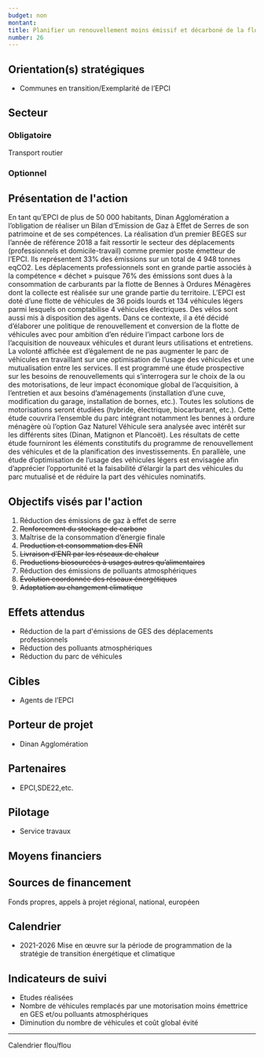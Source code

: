 ```yaml
---
budget: non
montant:
title: Planifier un renouvellement moins émissif et décarboné de la flotte de véhicules communautaire
number: 26
---
```


## Orientation(s) stratégiques

- Communes en transition/Exemplarité de l’EPCI

## Secteur
### Obligatoire

Transport routier

### Optionnel



## Présentation de l'action

En tant qu’EPCI de plus de 50 000 habitants, Dinan Agglomération a l’obligation de réaliser un Bilan d’Emission de Gaz à Effet de Serres de son patrimoine et de ses compétences. La réalisation d’un premier BEGES sur l’année de référence 2018 a fait ressortir le secteur des déplacements (professionnels et domicile-travail) comme premier poste émetteur de l’EPCI. Ils représentent 33% des émissions sur un total de 4 948 tonnes eqCO2.
Les déplacements professionnels sont en grande partie associés à la compétence « déchet » puisque 76% des émissions sont dues à la consommation de carburants par la flotte de Bennes à Ordures Ménagères dont la collecte est réalisée sur une grande partie du territoire. L’EPCI est doté d’une flotte de véhicules de 36 poids lourds et 134 véhicules légers parmi lesquels on comptabilise 4 véhicules électriques. Des vélos sont aussi mis à disposition des agents.
Dans ce contexte, il a été décidé d’élaborer une politique de renouvellement et conversion de la flotte de véhicules avec pour ambition d’en réduire l’impact carbone lors de l’acquisition de nouveaux véhicules et durant leurs utilisations et entretiens. La volonté affichée est d’également de ne pas augmenter le parc de véhicules en travaillant sur une optimisation de l’usage des véhicules et une mutualisation entre les services.
Il est programmé une étude prospective sur les besoins de renouvellements qui s’interrogera sur le choix de la ou des motorisations, de leur impact économique global de l’acquisition, à l’entretien et aux besoins d’aménagements (installation d’une cuve, modification du garage, installation de bornes, etc.). Toutes les solutions de motorisations seront étudiées (hybride, électrique, biocarburant, etc.). Cette étude couvrira l’ensemble du parc intégrant notamment les bennes à ordure ménagère où l’option Gaz Naturel Véhicule sera analysée avec intérêt sur les différents sites (Dinan, Matignon et Plancoët).
Les résultats de cette étude fourniront les éléments constitutifs du programme de renouvellement des véhicules et de la planification des investissements.
En parallèle, une étude d’optimisation de l’usage des véhicules légers est envisagée afin d’apprécier l’opportunité et la faisabilité d’élargir la part des véhicules du parc mutualisé et de réduire la part des véhicules nominatifs.

## Objectifs visés par l'action

1. Réduction des émissions de gaz à effet de serre
2. ~~Renforcement du stockage de carbone~~
3. Maîtrise de la consommation d’énergie finale
4. ~~Production et consommation des ENR~~
5. ~~Livraison d’ENR par les réseaux de chaleur~~
6. ~~Productions biosourcées à usages autres qu’alimentaires~~
7. Réduction des émissions de polluants atmosphériques
8. ~~Évolution coordonnée des réseaux énergétiques~~
9. ~~Adaptation au changement climatique~~

## Effets attendus

- Réduction de la part d'émissions de GES des déplacements professionnels
- Réduction des polluants atmosphériques
- Réduction du parc de véhicules

## Cibles

- Agents de l’EPCI

## Porteur de projet

- Dinan Agglomération

## Partenaires

- EPCI,SDE22,etc.

## Pilotage

- Service travaux

## Moyens financiers



## Sources de financement

Fonds propres, appels à projet régional, national, européen


## Calendrier

- 2021-2026 Mise en œuvre sur la période de programmation de la stratégie de transition énergétique et climatique

## Indicateurs de suivi

- Etudes réalisées
- Nombre de véhicules remplacés par une motorisation moins émettrice en GES et/ou polluants atmosphériques
- Diminution du nombre de véhicules et coût global évité

---
Calendrier flou/flou
